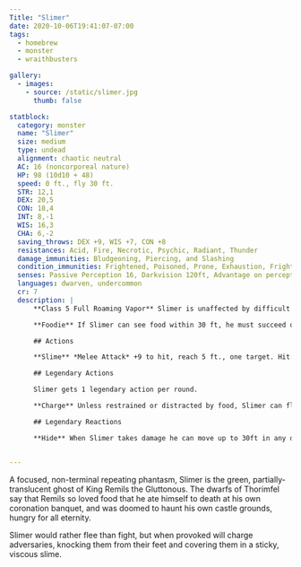 ```yaml
---
Title: "Slimer"
date: 2020-10-06T19:41:07-07:00
tags:
  - homebrew
  - monster
  - wraithbusters

gallery:
  - images:
    - source: /static/slimer.jpg 
      thumb: false

statblock:
  category: monster
  name: "Slimer"
  size: medium
  type: undead
  alignment: chaotic neutral
  AC: 16 (noncorporeal nature)
  HP: 98 (10d10 + 48)
  speed: 0 ft., fly 30 ft.
  STR: 12,1
  DEX: 20,5
  CON: 18,4
  INT: 8,-1
  WIS: 16,3
  CHA: 6,-2
  saving_throws: DEX +9, WIS +7, CON +8
  resistances: Acid, Fire, Necrotic, Psychic, Radiant, Thunder
  damage_immunities: Bludgeoning, Piercing, and Slashing
  condition_immunities: Frightened, Poisoned, Prone, Exhaustion, Frightened, Paralyzed, Grappled, Restrained (Except by a Confinement Stream)
  senses: Passive Perception 16, Darkvision 120ft, Advantage on perception checks involving food
  languages: dwarven, undercommon
  cr: 7
  description: |
      **Class 5 Full Roaming Vapor** Slimer is unaffected by difficult terrain, and spells and other magical effects can neither reduce Slimer's speed nor cause Slimer to be paralyzed. Slimer can move through material objects and creatures. If Slimer ends his turn inside an object large enough to contain him, he cannot be targeted until the object is destroyed. Slimer cannot end his movement inside a living creature, and will be moved to the nearest space not containing a creature. Finally, Slimer is not affected by water in either movement or attacks.

      **Foodie** If Slimer can see food within 30 ft, he must succeed on a DC 13 WIS saving throw or spend his whole turn moving towards the food and eating it. Slimer can consume 5lbs of food in 6 seconds. The effect ends when all visible food has been consumed or he takes damage. Once the effect ends, Slimer will ignore food for 1 minute.

      ## Actions

      **Slime** *Melee Attack* +9 to hit, reach 5 ft., one target. Hit: 9 (2d6 + 3) Force damage. On a hit the target is covered in a thick, sticky green slime and has disadvantage on attacks and ability checks until it spends an action cleaning it off. Target must succeed on a DC 13 STR saving throw or be knocked prone.

      ## Legendary Actions

      Slimer gets 1 legendary action per round.

      **Charge** Unless restrained or distracted by food, Slimer can fly up to 30 ft in a straight line and perform a Slime attack against all  creatures in the line it can see. Slimer cannot be targeted by opportunity attacks while charging.

      ## Legendary Reactions

      **Hide** When Slimer takes damage he can move up to 30ft in any direction and stop inside an inanimate object large enough to contain him. Slimer cannot use the Hide reaction while restrained.


---
```


A focused, non-terminal repeating phantasm, Slimer is the green, partially-translucent ghost of King Remils the Gluttonous. The dwarfs of Thorimfel say that Remils so loved food that he ate himself to death at his own coronation banquet, and was doomed to haunt his own castle grounds, hungry for all eternity.

Slimer would rather flee than fight, but when provoked will charge adversaries, knocking them from their feet and covering them in a sticky, viscous slime.
